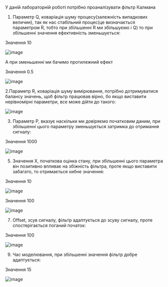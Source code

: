 У даній лабораторній роботі потрібно проаналізувати фільтр Калмана
1. Параметр Q, коваріація шуму процесу(залежність випадкових величин), так як  нас стабільний процес(це визначається параметром R, тобто при збільшенні R ми збільшуємо і Q) то при збільшенні значення ефективність зменьшується:

Значення 10

![image](https://github.com/user-attachments/assets/d7282dc1-9240-4c1d-9d19-e51ae6a25176)

А при зменьшенні ми бачимо протилежний ефект

Значення 0.5

![image](https://github.com/user-attachments/assets/2394d00f-0676-423b-9feb-5343d0eedae4)

2.Параметр R, коваріація шуму вимірювання, потрібно дотримуватися балансу значень, щоб фільтр працював вірно, бо якщо виставити нерівномірні параметри, все може дійти до такого:

![image](https://github.com/user-attachments/assets/18837e0e-10d1-4faa-bb6d-476362eedcd8)

3. Параметр P, вказує наскільки ми довіряємо початковим даним, при збільшенні цього параметру зменьшується затримка до отримання сигналу:

Значення 1000

![image](https://github.com/user-attachments/assets/f815bda2-5356-4968-bc0f-19f4cae0b3de)

5. Значення X, початкова оцінка стану, при збільшенні цього параметра він позитивно впливає на збіжність фільтра, проте якщо виставити забагато, то отримається хибне значення:

Значення 10

![image](https://github.com/user-attachments/assets/e3903b73-4019-4414-b909-1224de1b2194)

Значення 100

![image](https://github.com/user-attachments/assets/8df898a3-b3bb-4f28-8704-d17d8bfad0ec)

7. Offset, зсув сигналу, фільтр адаптується до зсуву сигналу, проте спостерігається поганий початок:

Значення 100

![image](https://github.com/user-attachments/assets/edf946e4-fd75-4c03-90a4-464d08c5f79e)

9. Час моделювання, при збільшенні значення фільтр добре адаптується:
   
Значення 15

![image](https://github.com/user-attachments/assets/f6ce72c6-2b43-44db-a65d-db3ca7fb8d2f)

 




